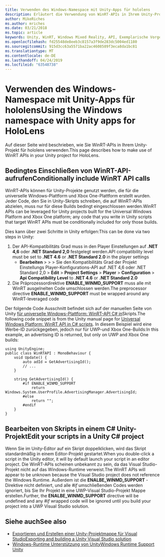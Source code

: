 ```yaml
---
title: Verwenden des Windows-Namespace mit Unity-Apps für hololens
description: Erläutert die Verwendung von WinRT-APIs in Ihrem Unity-Projekt für hololens.
author: MikeRiches
ms.author: mriches
ms.date: 03/21/2018
ms.topic: article
keywords: Unity, WinRT, Windows Mixed Reality, API, Exemplarische Vorgehensweise
ms.openlocfilehash: fd25548de8eeb3c8157a3f9de283dc5004ed1180
ms.sourcegitcommit: 915d3cc63a5571ba22ac4608589f3eca8da1bc81
ms.translationtype: MT
ms.contentlocale: de-DE
ms.lasthandoff: 04/24/2019
ms.locfileid: "63548738"
---
```

# <a name="using-the-windows-namespace-with-unity-apps-for-hololens"></a><span data-ttu-id="445bd-104">Verwenden des Windows-Namespace mit Unity-Apps für hololens</span><span class="sxs-lookup"><span data-stu-id="445bd-104">Using the Windows namespace with Unity apps for HoloLens</span></span>

<span data-ttu-id="445bd-105">Auf dieser Seite wird beschrieben, wie Sie WinRT-APIs in Ihrem Unity-Projekt für hololens verwenden.</span><span class="sxs-lookup"><span data-stu-id="445bd-105">This page describes how to make use of WinRT APIs in your Unity project for HoloLens.</span></span>

## <a name="conditionally-include-winrt-api-calls"></a><span data-ttu-id="445bd-106">Bedingtes Einschließen von WinRT-API-aufrufen</span><span class="sxs-lookup"><span data-stu-id="445bd-106">Conditionally include WinRT API calls</span></span>

<span data-ttu-id="445bd-107">WinRT-APIs können für Unity-Projekte genutzt werden, die für die universelle Windows-Plattform und Xbox One-Plattform erstellt wurden. Jeder Code, den Sie in Unity-Skripts schreiben, die auf WinRT-APIs abzielen, muss nur für diese Builds bedingt eingeschlossen werden.</span><span class="sxs-lookup"><span data-stu-id="445bd-107">WinRT APIs can be leveraged for Unity projects built for the Universal Windows Platform and Xbox One platform; any code that you write in Unity scripts that target WinRT APIs must be conditionally included for only those builds.</span></span> 

<span data-ttu-id="445bd-108">Dies kann über zwei Schritte in Unity erfolgen:</span><span class="sxs-lookup"><span data-stu-id="445bd-108">This can be done via two steps in Unity:</span></span>
1) <span data-ttu-id="445bd-109">Der API-Kompatibilitäts Grad muss in den Player Einstellungen auf **.NET 4,6** oder **.NET Standard 2,0** festgelegt werden.</span><span class="sxs-lookup"><span data-stu-id="445bd-109">API compatibility level must be set to **.NET 4.6** or **.NET Standard 2.0** in the player settings</span></span>
    - <span data-ttu-id="445bd-110">**Bearbeiten** >  >  >      Sie den Kompatibilitäts Grad der Projekt Einstellungs Player-Konfigurations-API auf .NET 4,6 oder .NET Standard 2,0 > </span><span class="sxs-lookup"><span data-stu-id="445bd-110">**Edit** > **Project Settings** > **Player** > **Configuration** > **Api Compatibility Level** to **.NET 4.6** or **.NET Standard 2.0**</span></span>
2) <span data-ttu-id="445bd-111">Die Präprozessordirektive **ENABLE_WINMD_SUPPORT** muss alle mit WinRT ausgelnelten Code umschlossen werden.</span><span class="sxs-lookup"><span data-stu-id="445bd-111">The preprocessor directive **ENABLE_WINMD_SUPPORT** must be wrapped around any WinRT-leveraged code</span></span>

<span data-ttu-id="445bd-112">Der folgende Code Ausschnitt befindet sich auf der manuellen Seite von Unity [für universelle Windows-Plattform: WinRT-API C# in](http://docs.unity3d.com/Manual/windowsstore-scripts.html)Skripts.</span><span class="sxs-lookup"><span data-stu-id="445bd-112">The following code snippet is from the Unity manual page for [Universal Windows Platform: WinRT API in C# scripts](http://docs.unity3d.com/Manual/windowsstore-scripts.html).</span></span> <span data-ttu-id="445bd-113">In diesem Beispiel wird eine Werbe-ID zurückgegeben, jedoch nur für UWP-und Xbox One-Builds:</span><span class="sxs-lookup"><span data-stu-id="445bd-113">In this example, an advertising ID is returned, but only on UWP and Xbox One builds:</span></span>

```
using UnityEngine;
public class WinRTAPI : MonoBehaviour {
    void Update() {
        auto adId = GetAdvertisingId();
        // ...
    }

    string GetAdvertisingId() {
        #if ENABLE_WINMD_SUPPORT
            return Windows.System.UserProfile.AdvertisingManager.AdvertisingId;
        #else
            return "";
        #endif
    }
}
```

## <a name="edit-your-scripts-in-a-unity-c-project"></a><span data-ttu-id="445bd-114">Bearbeiten von Skripts in einem C# Unity-Projekt</span><span class="sxs-lookup"><span data-stu-id="445bd-114">Edit your scripts in a Unity C# project</span></span>

<span data-ttu-id="445bd-115">Wenn Sie im Unity-Editor auf ein Skript doppelklicken, wird das Skript standardmäßig in einem Editor-Projekt gestartet.</span><span class="sxs-lookup"><span data-stu-id="445bd-115">When you double-click a script in the Unity editor, it will by default launch your script in an editor project.</span></span> <span data-ttu-id="445bd-116">Die WinRT-APIs scheinen unbekannt zu sein, da das Visual Studio-Projekt nicht auf das Windows-Runtime verweist.</span><span class="sxs-lookup"><span data-stu-id="445bd-116">The WinRT APIs will appear to be unknown because the Visual Studio project does not reference the Windows Runtime.</span></span> <span data-ttu-id="445bd-117">Außerdem ist die **ENALBE_WINMD_SUPPORT** -Direktive nicht definiert, und alle *#if* umschließenden Codes werden ignoriert, bis Sie Ihr Projekt in eine UWP-Visual Studio-Projekt Mappe erstellen.</span><span class="sxs-lookup"><span data-stu-id="445bd-117">Further, the **ENALBE_WINMD_SUPPORT** directive will be undefined and any *#if* wrapped code will be ignored until you build your project into a UWP Visual Studio solution.</span></span>

## <a name="see-also"></a><span data-ttu-id="445bd-118">Siehe auch</span><span class="sxs-lookup"><span data-stu-id="445bd-118">See also</span></span>
* [<span data-ttu-id="445bd-119">Exportieren und Erstellen einer Unity-Projektmappe für Visual Studio</span><span class="sxs-lookup"><span data-stu-id="445bd-119">Exporting and building a Unity Visual Studio solution</span></span>](exporting-and-building-a-unity-visual-studio-solution.md)
* [<span data-ttu-id="445bd-120">Windows-Runtime Unterstützung von Unity</span><span class="sxs-lookup"><span data-stu-id="445bd-120">Windows Runtime Support Unity</span></span>](https://docs.unity3d.com/Manual/IL2CPP-WindowsRuntimeSupport.html)